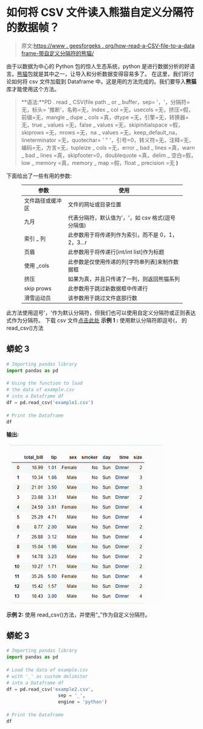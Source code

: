 # 如何将 CSV 文件读入熊猫自定义分隔符的数据帧？

> 原文:[https://www . geesforgeks . org/how-read-a-CSV-file-to-a-data frame-带自定义分隔符的熊猫/](https://www.geeksforgeeks.org/how-to-read-a-csv-file-to-a-dataframe-with-custom-delimiter-in-pandas/)

由于以数据为中心的 Python 包的惊人生态系统，python 是进行数据分析的好语言。[熊猫](https://www.geeksforgeeks.org/python-pandas-dataframe/)包就是其中之一，让导入和分析数据变得容易多了。
在这里，我们将讨论如何将 csv 文件加载到 Dataframe 中。这是用的方法完成的。我们要导入**熊猫**库才能使用这个方法。

> **语法:**PD . read _ CSV(file path _ or _ buffer，sep= '，'，分隔符=无，标头= '推断'，名称=无，index _ col =无，usecols =无，挤压=假，前缀=无，mangle _ dupe _ cols =真，dtype =无，引擎=无，转换器=无，true _ values =无，false _ values =无，skipinitialspace =假，skiprows =无，nrows =无，na _ values =无，keep_default_na，lineterminator =无，quotechar= ' " '，引号=0，转义符=无，注释=无，编码=无，方言=无，tupleize _ cols =无，error _ bad _ lines =真，warn _ bad _ lines =真，skipfooter=0，doublequote =真，delim _ 空白=假，low _ memory =真，memory _ map =假，float _ precision =无 **)**

下面给出了一些有用的参数:

<figure class="table">

| 参数 | 使用 |
| --- | --- |
| 文件路径或缓冲区 | 文件的网址或目录位置 |
| 九月 | 代表分隔符，默认值为'，'，如 csv 格式(逗号分隔值) |
| 索引 _ 列 | 此参数用于将传递列作为索引，而不是 0，1，2，3…r |
| 页眉 | 此参数用于将传递行[int/int list]作为标题 |
| 使用 _cols | 此参数是仅使用传递的列[字符串列表]来制作数据框 |
| 挤压 | 如果为真，并且只传递了一列，则返回熊猫系列 |
| skip prows | 此参数用于跳过新数据框中传递行 |
| 滑雪运动员 | 该参数用于跳过文件底部行数 |

</figure>

此方法使用逗号'，'作为默认分隔符，但我们也可以使用自定义分隔符或正则表达式作为分隔符。
下载 csv 文件[点击此处](https://drive.google.com/drive/folders/13I1uEBwx5dbq4jLP-qYMfmY5TsxQrVoZ?usp=sharing)
**示例 1 :** 使用默认分隔符即逗号(，
的 read_csv()方法

## 蟒蛇 3

```py
# Importing pandas library
import pandas as pd

# Using the function to load
# the data of example.csv
# into a Dataframe df
df = pd.read_csv('example1.csv')

# Print the Dataframe
df
```

**输出:**

![csv file with comma](img/39829656a793de15d2e8ff6f6c23b3e2.png)

**示例 2:** 使用 read_csv()方法，并使用“_”作为自定义分隔符。

## 蟒蛇 3

```py
# Importing pandas library
import pandas as pd

# Load the data of example.csv
# with '_' as custom delimiter
# into a Dataframe df
df = pd.read_csv('example2.csv',
                   sep = '_',
                   engine = 'python')

# Print the Dataframe
df
```